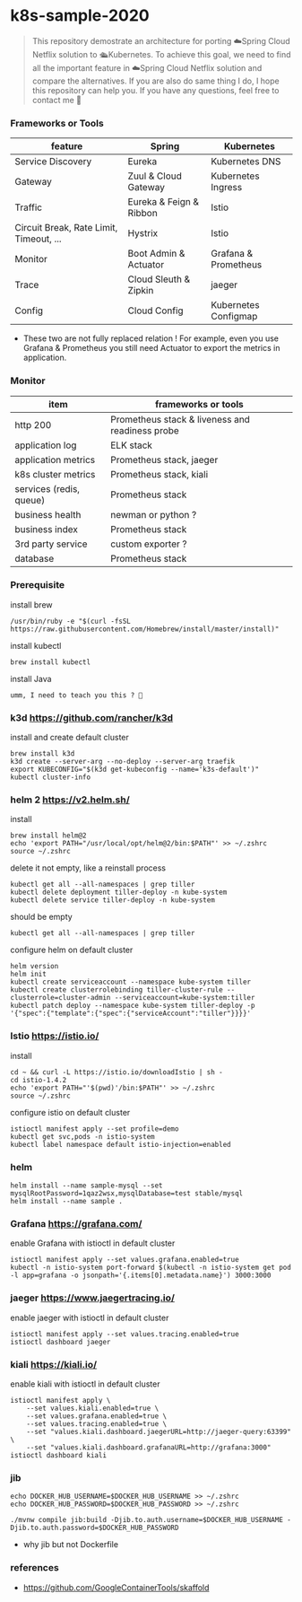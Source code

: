 # k8s-sample-2020
> This repository demostrate an architecture for porting ☁️Spring Cloud Netflix solution to 🛳Kubernetes. To achieve this goal, we need to find all the important feature in ☁️Spring Cloud Netflix solution and compare the alternatives. If you are also do same thing I do, I hope this repository can help you. If you have any questions, feel free to contact me 🙂

### Frameworks or Tools
|feature|Spring|Kubernetes|
|---|---|---|
|Service Discovery|Eureka|Kubernetes DNS|
|Gateway|Zuul & Cloud Gateway|Kubernetes Ingress|
|Traffic|Eureka & Feign & Ribbon|Istio|
|Circuit Break, Rate Limit, Timeout, ...|Hystrix|Istio|
|Monitor|Boot Admin & Actuator|Grafana & Prometheus|
|Trace|Cloud Sleuth & Zipkin|jaeger|
|Config|Cloud Config|Kubernetes Configmap|
* These two are not fully replaced relation ! For example, even you use Grafana & Prometheus you still need Actuator to export the metrics in application.

### Monitor
|item|frameworks or tools|
|---|---|
|http 200|Prometheus stack & liveness and readiness probe|
|application log|ELK stack|
|application metrics|Prometheus stack, jaeger|
|k8s cluster metrics|Prometheus stack, kiali|
|services (redis, queue)|Prometheus stack|
|business health|newman or python ?|
|business index|Prometheus stack|
|3rd party service|custom exporter ?|
|database|Prometheus stack|

### Prerequisite
install brew
```
/usr/bin/ruby -e "$(curl -fsSL https://raw.githubusercontent.com/Homebrew/install/master/install)"
```
install kubectl
```
brew install kubectl
```
install Java
```
umm, I need to teach you this ? 🤣
```

### k3d https://github.com/rancher/k3d
install and create default cluster
```
brew install k3d
k3d create --server-arg --no-deploy --server-arg traefik
export KUBECONFIG="$(k3d get-kubeconfig --name='k3s-default')"
kubectl cluster-info
```

### helm 2 https://v2.helm.sh/
install
```
brew install helm@2
echo 'export PATH="/usr/local/opt/helm@2/bin:$PATH"' >> ~/.zshrc
source ~/.zshrc
```
delete it not empty, like a reinstall process
```
kubectl get all --all-namespaces | grep tiller
kubectl delete deployment tiller-deploy -n kube-system
kubectl delete service tiller-deploy -n kube-system
```
should be empty
```
kubectl get all --all-namespaces | grep tiller
```
configure helm on default cluster
```
helm version
helm init
kubectl create serviceaccount --namespace kube-system tiller
kubectl create clusterrolebinding tiller-cluster-rule --clusterrole=cluster-admin --serviceaccount=kube-system:tiller
kubectl patch deploy --namespace kube-system tiller-deploy -p '{"spec":{"template":{"spec":{"serviceAccount":"tiller"}}}}'
```

### Istio https://istio.io/
install
```
cd ~ && curl -L https://istio.io/downloadIstio | sh -
cd istio-1.4.2
echo 'export PATH="'$(pwd)'/bin:$PATH"' >> ~/.zshrc
source ~/.zshrc
```
configure istio on default cluster
```
istioctl manifest apply --set profile=demo
kubectl get svc,pods -n istio-system
kubectl label namespace default istio-injection=enabled
```

### helm
```
helm install --name sample-mysql --set mysqlRootPassword=1qaz2wsx,mysqlDatabase=test stable/mysql
helm install --name sample .
```

### Grafana https://grafana.com/
enable Grafana with istioctl in default cluster
```
istioctl manifest apply --set values.grafana.enabled=true
kubectl -n istio-system port-forward $(kubectl -n istio-system get pod -l app=grafana -o jsonpath='{.items[0].metadata.name}') 3000:3000
```

### jaeger https://www.jaegertracing.io/
enable jaeger with istioctl in default cluster
```
istioctl manifest apply --set values.tracing.enabled=true
istioctl dashboard jaeger
```

### kiali https://kiali.io/
enable kiali with istioctl in default cluster
```
istioctl manifest apply \
    --set values.kiali.enabled=true \
    --set values.grafana.enabled=true \
    --set values.tracing.enabled=true \
    --set "values.kiali.dashboard.jaegerURL=http://jaeger-query:63399" \
    --set "values.kiali.dashboard.grafanaURL=http://grafana:3000"
istioctl dashboard kiali
```

### jib
```
echo DOCKER_HUB_USERNAME=$DOCKER_HUB_USERNAME >> ~/.zshrc
echo DOCKER_HUB_PASSWORD=$DOCKER_HUB_PASSWORD >> ~/.zshrc

./mvnw compile jib:build -Djib.to.auth.username=$DOCKER_HUB_USERNAME -Djib.to.auth.password=$DOCKER_HUB_PASSWORD
```
* why jib but not Dockerfile

### references
* https://github.com/GoogleContainerTools/skaffold
